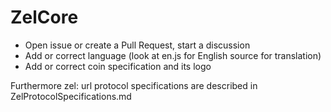 # ZelCore

- Open issue or create a Pull Request, start a discussion
- Add or correct language (look at en.js for English source for translation)
- Add or correct coin specification and its logo


Furthermore zel: url protocol specifications are described in ZelProtocolSpecifications.md

